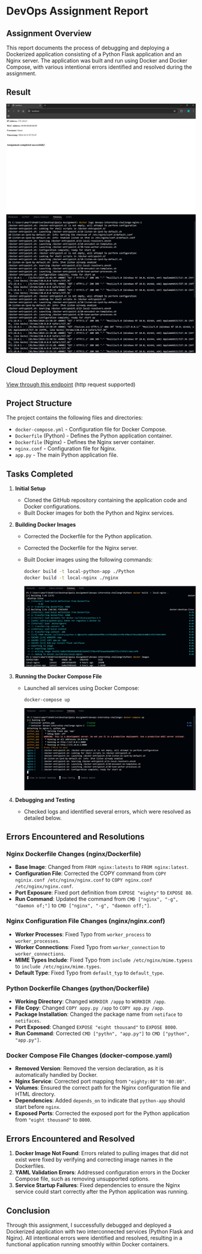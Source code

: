 # DevOps Assignment Report

## Assignment Overview

This report documents the process of debugging and deploying a Dockerized application consisting of a Python Flask application and an Nginx server. The application was built and run using Docker and Docker Compose, with various intentional errors identified and resolved during the assignment.

## Result

![Running App on http://localhost ](./App.png)
![Server-logs](./Nginx-server-logs.png)

## Cloud Deployment

[View through this endpoint](ec2-54-196-134-19.compute-1.amazonaws.com/) (http request supported)

## Project Structure

The project contains the following files and directories:

- `docker-compose.yml` - Configuration file for Docker Compose.
- `Dockerfile` (Python) - Defines the Python application container.
- `Dockerfile` (Nginx) - Defines the Nginx server container.
- `nginx.conf` - Configuration file for Nginx.
- `app.py` - The main Python application file.

## Tasks Completed

1. **Initial Setup**

   - Cloned the GitHub repository containing the application code and Docker configurations.
   - Built Docker images for both the Python and Nginx services.

2. **Building Docker Images**

   - Corrected the Dockerfile for the Python application.
   - Corrected the Dockerfile for the Nginx server.
   - Built Docker images using the following commands:

     ```bash
     docker build -t local-python-app ./Python
     docker build -t local-nginx ./nginx
     ```

     ![Building images](./Building-images.png)

3. **Running the Docker Compose File**

   - Launched all services using Docker Compose:

     ```bash
     docker-compose up
     ```

     ![Running containers over network ](./Logs.png)

4. **Debugging and Testing**
   - Checked logs and identified several errors, which were resolved as detailed below.

## Errors Encountered and Resolutions

### Nginx Dockerfile Changes (nginx/Dockerfile)

- **Base Image**: Changed from `FROM nginx:latests` to `FROM nginx:latest`.
- **Configuration File**: Corrected the COPY command from `COPY nginix.conf /etc/nginx/nginx.conf` to `COPY nginx.conf /etc/nginx/nginx.conf`.
- **Port Exposure**: Fixed port definition from `EXPOSE "eighty"` to `EXPOSE 80`.
- **Run Command**: Updated the command from `CMD ["nginx", "-g", "daemon of;"]` to `CMD ["nginx", "-g", "daemon off;"]`.

### Nginx Configuration File Changes (nginx/nginx.conf)

- **Worker Processes**: Fixed Typo from `worker_process` to `worker_processes`.
- **Worker Connections**: Fixed Typo from `worker_connection` to `worker_connections`.
- **MIME Types Include**: Fixed Typo from `include /etc/nginx/mime.typess` to `include /etc/nginx/mime.types`.
- **Default Type**: Fixed Typo from `default_typ` to `default_type`.

### Python Dockerfile Changes (python/Dockerfile)

- **Working Directory**: Changed `WORKDIR /appp` to `WORKDIR /app`.
- **File Copy**: Changed `COPY appy.py /app` to `COPY app.py /app`.
- **Package Installation**: Changed the package name from `netiface` to `netifaces`.
- **Port Exposed**: Changed `EXPOSE "eight thousand"` to `EXPOSE 8000`.
- **Run Command**: Corrected `CMD ["pythn", "app.py"]` to `CMD ["python", "app.py"]`.

### Docker Compose File Changes (docker-compose.yaml)

- **Removed Version**: Removed the version declaration, as it is automatically handled by Docker.
- **Nginx Service**: Corrected port mapping from `"eighty:80"` to `"80:80"`.
- **Volumes**: Ensured the correct path for the Nginx configuration file and HTML directory.
- **Dependencies**: Added `depends_on` to indicate that `python-app` should start before `nginx`.
- **Exposed Ports**: Corrected the exposed port for the Python application from `"eight thousand"` to `8000`.

## Errors Encountered and Resolved

1. **Docker Image Not Found**: Errors related to pulling images that did not exist were fixed by verifying and correcting image names in the Dockerfiles.
2. **YAML Validation Errors**: Addressed configuration errors in the Docker Compose file, such as removing unsupported options.
3. **Service Startup Failures**: Fixed dependencies to ensure the Nginx service could start correctly after the Python application was running.

## Conclusion

Through this assignment, I successfully debugged and deployed a Dockerized application with two interconnected services (Python Flask and Nginx). All intentional errors were identified and resolved, resulting in a functional application running smoothly within Docker containers.
